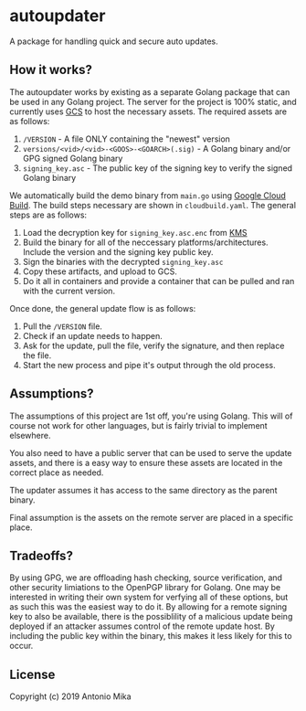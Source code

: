 autoupdater
===========

A package for handling quick and secure auto updates.

How it works?
-------------
The autoupdater works by existing as a separate Golang package that can be used in any Golang project. The server for the project is 100% static, and currently uses [GCS](https://cloud.google.com/storage/) to host the necessary assets. The required assets are as follows:

1. `/VERSION` - A file ONLY containing the "newest" version
2. `versions/<vid>/<vid>-<GOOS>-<GOARCH>(.sig)` - A Golang binary and/or GPG signed Golang binary
3. `signing_key.asc` - The public key of the signing key to verify the signed Golang binary

We automatically build the demo binary from `main.go` using [Google Cloud Build](https://cloud.google.com/cloud-build/). The build steps necessary are shown in `cloudbuild.yaml`. The general steps are as follows:

1. Load the decryption key for `signing_key.asc.enc` from [KMS](https://cloud.google.com/kms/)
2. Build the binary for all of the neccessary platforms/architectures. Include the version and the signing key public key.
3. Sign the binaries with the decrypted `signing_key.asc`
4. Copy these artifacts, and upload to GCS.
5. Do it all in containers and provide a container that can be pulled and ran with the current version.

Once done, the general update flow is as follows:

1. Pull the `/VERSION` file.
2. Check if an update needs to happen.
3. Ask for the update, pull the file, verify the signature, and then replace the file.
4. Start the new process and pipe it's output through the old process.

Assumptions?
------------
The assumptions of this project are 1st off, you're using Golang. This will of course not work for other languages, but is fairly trivial to implement elsewhere. 

You also need to have a public server that can be used to serve the update assets, and there is a easy way to ensure these assets are located in the correct place as needed.

The updater assumes it has access to the same directory as the parent binary.

Final assumption is the assets on the remote server are placed in a specific place.

Tradeoffs?
----------
By using GPG, we are offloading hash checking, source verification, and other security limiations to the OpenPGP library for Golang. One may be interested in writing their own system for verfying all of these options, but as such this was the easiest way to do it. By allowing for a remote signing key to also be available, there is the possiblility of a malicious update being deployed if an attacker assumes control of the remote update host. By including the public key within the binary, this makes it less likely for this to occur.

License
-------
Copyright (c) 2019 Antonio Mika
